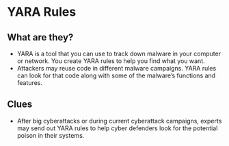 # **YARA Rules**
## **What are they?**
- YARA is a tool that you can use to track down malware in your computer or network. You create YARA rules to help you find what you want.
- Attackers may reuse code in different malware campaigns. YARA rules can look for that code along with some of the malware’s functions and features.
## **Clues**
- After big cyberattacks or during current cyberattack campaigns, experts may send out YARA rules to help cyber defenders look for the potential poison in their systems.
